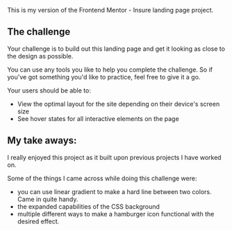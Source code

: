This is my version of the Frontend Mentor - Insure landing page project.


## The challenge

Your challenge is to build out this landing page and get it looking as close to the design as possible.

You can use any tools you like to help you complete the challenge. So if you've got something you'd like to practice, feel free to give it a go.

Your users should be able to:

- View the optimal layout for the site depending on their device's screen size
- See hover states for all interactive elements on the page

## My take aways:

I really enjoyed this project as it built upon previous projects I have worked on.  

Some of the things I came across while doing this challenge were:
- you can use linear gradient to make a hard line between two colors.  Came in quite handy.
- the expanded capabilities of the CSS background
- multiple different ways to make a hamburger icon functional with the desired effect.
